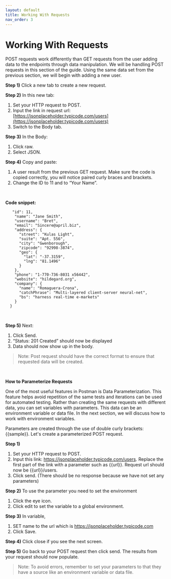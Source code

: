 ```yaml
---
layout: default
title: Working With Requests
nav_order: 3
---
```


# Working With Requests

POST requests work differently than GET requests from the user adding data to the endpoints through data manipulation. We will be handling POST requests in this section of the guide. Using the same data set from the previous section, we will begin with adding a new user.

**Step 1)** Click a new tab to create a new request.

**Step 2)** In this new tab:
1. Set your HTTP request to POST.
2. Input the link in request url: [https://jsonplaceholder.typicode.com/users](https://jsonplaceholder.typicode.com/users)
3. Switch to the Body tab.

**Step 3)** In the Body:
1. Click raw.
2. Select JSON.

**Step 4)** Copy and paste:

1. A user result from the previous GET request. Make sure the code is copied correctly, you will notice paired curly braces and brackets.
2. Change the ID to 11 and to “Your Name”.

<br>

**Code snippet:**

```{
   "id": 11,
    "name": "Jane Smith",
    "username": "Bret",
    "email": "Sincere@april.biz",
    "address": {
      "street": "Kulas Light",
      "suite": "Apt. 556",
      "city": "Gwenborough",
      "zipcode": "92998-3874",
      "geo": {
        "lat": "-37.3159",
        "lng": "81.1496"
      }
    },
    "phone": "1-770-736-8031 x56442",
    "website": "hildegard.org",
    "company": {
      "name": "Romaguera-Crona",
      "catchPhrase": "Multi-layered client-server neural-net",
      "bs": "harness real-time e-markets"
    }
  }
```
<br>
 
**Step 5)** Next:
1. Click Send.
2. “Status: 201 Created” should now be displayed
3. Data should now show up in the body.

> Note: Post request should have the correct format to ensure that requested data will be created.

<br>

**How to Parameterize Requests**

One of the most useful features in Postman is Data Parameterization. This feature helps avoid repetition of the same tests and iterations can be used for automated testing. Rather than creating the same requests with different data, you can set variables with parameters. This data can be an environment variable or data file. In the next section, we will discuss how to work with environment variables.
<br>

Parameters are created through the use of double curly brackets: {{sample}}. Let's create a parameterized POST request.

**Step 1)**

1. Set your HTTP request to POST.
2. Input this link: https://jsonplaceholder.typicode.com/users. Replace the first part of the link with a parameter such as {{url}}. Request url should now be {{url}}/users.
3. Click send. (There should be no response because we have not set any parameters)

**Step 2)** To use the parameter you need to set the environment

1. Click the eye icon.
2. Click edit to set the variable to a global environment.

**Step 3)** In variable,

1. SET name to the url which is https://jsonplaceholder.typicode.com
2. Click Save.

**Step 4)** Click close if you see the next screen.

**Step 5)** Go back to your POST request then click send. The results from your request should now populate.

> Note: To avoid errors, remember to set your parameters to that they have a source like an environment variable or data file.
